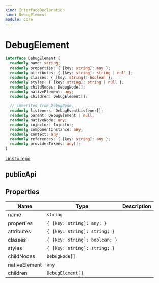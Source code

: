 ```yaml
---
kind: InterfaceDeclaration
name: DebugElement
module: core
---
```


# DebugElement

```ts
interface DebugElement {
  readonly name: string;
  readonly properties: { [key: string]: any };
  readonly attributes: { [key: string]: string | null };
  readonly classes: { [key: string]: boolean };
  readonly styles: { [key: string]: string | null };
  readonly childNodes: DebugNode[];
  readonly nativeElement: any;
  readonly children: DebugElement[];

  // inherited from DebugNode
  readonly listeners: DebugEventListener[];
  readonly parent: DebugElement | null;
  readonly nativeNode: any;
  readonly injector: Injector;
  readonly componentInstance: any;
  readonly context: any;
  readonly references: { [key: string]: any };
  readonly providerTokens: any[];
}
```

[Link to repo](https://github.com/timdeschryver/angular/blob/master/packages/core/src/debug/debug_node.ts#L80-L94)

## publicApi

## Properties

| Name          | Type                          | Description |
| ------------- | ----------------------------- | ----------- |
| name          | `string`                      |             |
| properties    | `{ [key: string]: any; }`     |             |
| attributes    | `{ [key: string]: string; }`  |             |
| classes       | `{ [key: string]: boolean; }` |             |
| styles        | `{ [key: string]: string; }`  |             |
| childNodes    | `DebugNode[]`                 |             |
| nativeElement | `any`                         |             |
| children      | `DebugElement[]`              |             |
